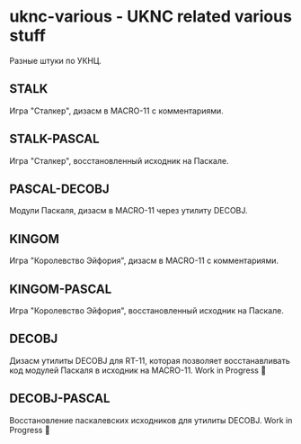 ﻿# uknc-various - UKNC related various stuff

Разные штуки по УКНЦ.

## STALK
Игра "Сталкер", дизасм в MACRO-11 с комментариями.

## STALK-PASCAL
Игра "Сталкер", восстановленный исходник на Паскале.

## PASCAL-DECOBJ
Модули Паскаля, дизасм в MACRO-11 через утилиту DECOBJ.

## KINGOM
Игра "Королевство Эйфория", дизасм в MACRO-11 с комментариями.

## KINGOM-PASCAL
Игра "Королевство Эйфория", восстановленный исходник на Паскале.

## DECOBJ
Дизасм утилиты DECOBJ для RT-11, которая позволяет восстанавливать код модулей Паскаля в исходник на MACRO-11.
Work in Progress 🚧

## DECOBJ-PASCAL
Восстановление паскалевских исходников для утилиты DECOBJ.
Work in Progress 🚧
